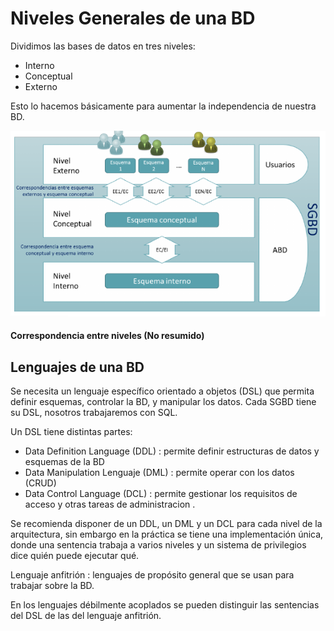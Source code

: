 # Niveles Generales de una BD
 Dividimos las bases de datos en tres niveles:
- Interno
- Conceptual
- Externo

Esto lo hacemos básicamente para aumentar la independencia de nuestra BD.

![](img/2.1.png)

#### Correspondencia entre niveles (No resumido)


## Lenguajes de una BD
 Se necesita un lenguaje específico orientado a objetos (DSL) que permita definir esquemas, controlar la BD, y manipular los datos. Cada SGBD tiene su DSL, nosotros trabajaremos con SQL.

 Un DSL tiene distintas partes:
  - Data Definition Language (DDL) : permite definir estructuras de datos y esquemas de la BD
  - Data Manipulation Lenguaje (DML) : permite operar con los datos (CRUD)
  - Data Control Language (DCL) : permite gestionar los requisitos de acceso y otras tareas de administracion .


Se recomienda disponer de un DDL, un DML y un DCL para cada nivel de la arquitectura, sin embargo en la práctica se tiene una implementación única, donde una sentencia trabaja a varios niveles y un sistema de privilegios dice quién puede ejecutar qué.

 Lenguaje anfitrión : lenguajes de propósito general que se usan para trabajar sobre la BD.

 En los lenguajes débilmente acoplados se pueden distinguir las sentencias del DSL de las del lenguaje anfitrión.
